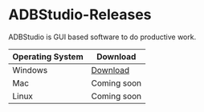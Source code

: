 # ADBStudio-Releases
ADBStudio is GUI based software to do productive work.

| Operating System | Download                                                |
|------------------|---------------------------------------------------------|
| Windows          | [Download](https://github.com/rajumark/ADBStudio-Releases/tree/main/windows) |
| Mac              | Coming soon                                             |
| Linux            | Coming soon     |
